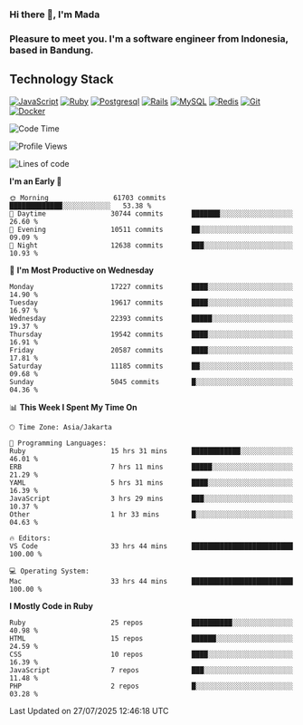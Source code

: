 ### Hi there 👋, I'm Mada
### Pleasure to meet you. I'm a software engineer from Indonesia, based in Bandung.

## Technology Stack

[![JavaScript](https://img.shields.io/badge/-JavaScript-%23F7DF1C?style=flat-square&logo=javascript&logoColor=000000&labelColor=%23F7DF1C&color=%23FFCE5A)](https://www.javascript.com/)
[![Ruby](https://img.shields.io/badge/Ruby-CC342D?style=flat-square&logo=ruby&logoColor=white)](https://www.ruby-lang.org/en/)
[![Postgresql](https://img.shields.io/badge/PostgreSQL-316192?style=flat-square&logo=postgresql&logoColor=ffffff)](https://www.postgresql.org/)
[![Rails](https://img.shields.io/badge/Ruby_on_Rails-CC0000?style=flat-square&logo=ruby-on-rails&logoColor=white)](https://rubyonrails.org/)
[![MySQL](https://img.shields.io/badge/-MySQL-4479A1?style=flat-square&logo=MySQL&logoColor=ffffff)](https://www.mysql.com/)
[![Redis](https://img.shields.io/badge/-Redis-DC382D?style=flat-square&logo=Redis&logoColor=ffffff)](https://redis.io/)
[![Git](https://img.shields.io/badge/-Git-%23F05032?style=flat-square&logo=git&logoColor=%23ffffff)](https://git-scm.com/)
[![Docker](https://img.shields.io/badge/-Docker-2496ED?style=flat-square&logo=docker&logoColor=ffffff)](https://www.docker.com/)
<!--
**madaarya/madaarya** is a ✨ _special_ ✨ repository because its `README.md` (this file) appears on your GitHub profile.

Here are some ideas to get you started:

- 🔭 I’m currently working on ...
- 🌱 I’m currently learning ...
- 👯 I’m looking to collaborate on ...
- 🤔 I’m looking for help with ...
- 💬 Ask me about ...
- 📫 How to reach me: ...
- 😄 Pronouns: ...
- ⚡ Fun fact: ...
-->
<!--START_SECTION:waka-->
![Code Time](http://img.shields.io/badge/Code%20Time-7%2C527%20hrs%2014%20mins-blue)

![Profile Views](http://img.shields.io/badge/Profile%20Views-0-blue)

![Lines of code](https://img.shields.io/badge/From%20Hello%20World%20I%27ve%20Written-52.7%20million%20lines%20of%20code-blue)

**I'm an Early 🐤** 

```text
🌞 Morning                61703 commits       █████████████░░░░░░░░░░░░   53.38 % 
🌆 Daytime                30744 commits       ███████░░░░░░░░░░░░░░░░░░   26.60 % 
🌃 Evening                10511 commits       ██░░░░░░░░░░░░░░░░░░░░░░░   09.09 % 
🌙 Night                  12638 commits       ███░░░░░░░░░░░░░░░░░░░░░░   10.93 % 
```
📅 **I'm Most Productive on Wednesday** 

```text
Monday                   17227 commits       ████░░░░░░░░░░░░░░░░░░░░░   14.90 % 
Tuesday                  19617 commits       ████░░░░░░░░░░░░░░░░░░░░░   16.97 % 
Wednesday                22393 commits       █████░░░░░░░░░░░░░░░░░░░░   19.37 % 
Thursday                 19542 commits       ████░░░░░░░░░░░░░░░░░░░░░   16.91 % 
Friday                   20587 commits       ████░░░░░░░░░░░░░░░░░░░░░   17.81 % 
Saturday                 11185 commits       ██░░░░░░░░░░░░░░░░░░░░░░░   09.68 % 
Sunday                   5045 commits        █░░░░░░░░░░░░░░░░░░░░░░░░   04.36 % 
```


📊 **This Week I Spent My Time On** 

```text
🕑︎ Time Zone: Asia/Jakarta

💬 Programming Languages: 
Ruby                     15 hrs 31 mins      ████████████░░░░░░░░░░░░░   46.01 % 
ERB                      7 hrs 11 mins       █████░░░░░░░░░░░░░░░░░░░░   21.29 % 
YAML                     5 hrs 31 mins       ████░░░░░░░░░░░░░░░░░░░░░   16.39 % 
JavaScript               3 hrs 29 mins       ███░░░░░░░░░░░░░░░░░░░░░░   10.37 % 
Other                    1 hr 33 mins        █░░░░░░░░░░░░░░░░░░░░░░░░   04.63 % 

🔥 Editors: 
VS Code                  33 hrs 44 mins      █████████████████████████   100.00 % 

💻 Operating System: 
Mac                      33 hrs 44 mins      █████████████████████████   100.00 % 
```

**I Mostly Code in Ruby** 

```text
Ruby                     25 repos            ██████████░░░░░░░░░░░░░░░   40.98 % 
HTML                     15 repos            ██████░░░░░░░░░░░░░░░░░░░   24.59 % 
CSS                      10 repos            ████░░░░░░░░░░░░░░░░░░░░░   16.39 % 
JavaScript               7 repos             ███░░░░░░░░░░░░░░░░░░░░░░   11.48 % 
PHP                      2 repos             █░░░░░░░░░░░░░░░░░░░░░░░░   03.28 % 
```




 Last Updated on 27/07/2025 12:46:18 UTC
<!--END_SECTION:waka-->
